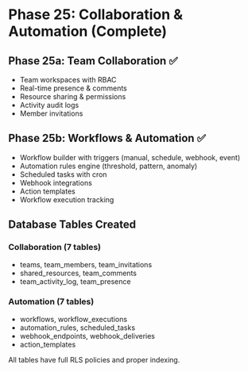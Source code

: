 # Phase 25: Collaboration & Automation (Complete)

## Phase 25a: Team Collaboration ✅
- Team workspaces with RBAC
- Real-time presence & comments
- Resource sharing & permissions
- Activity audit logs
- Member invitations

## Phase 25b: Workflows & Automation ✅
- Workflow builder with triggers (manual, schedule, webhook, event)
- Automation rules engine (threshold, pattern, anomaly)
- Scheduled tasks with cron
- Webhook integrations
- Action templates
- Workflow execution tracking

## Database Tables Created
### Collaboration (7 tables)
- teams, team_members, team_invitations
- shared_resources, team_comments
- team_activity_log, team_presence

### Automation (7 tables)
- workflows, workflow_executions
- automation_rules, scheduled_tasks
- webhook_endpoints, webhook_deliveries
- action_templates

All tables have full RLS policies and proper indexing.

